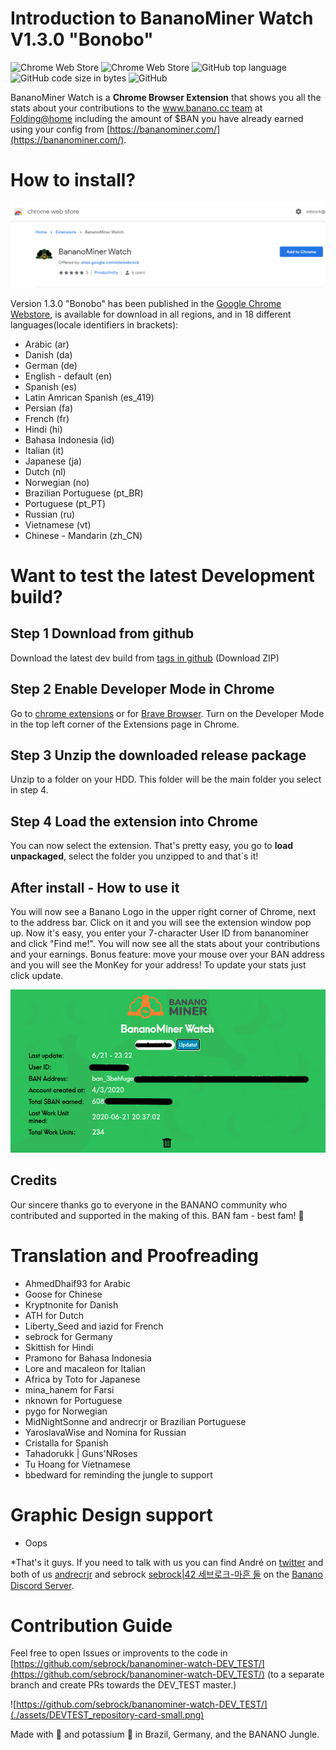 # Introduction to BananoMiner Watch V1.3.0 "Bonobo"

![Chrome Web Store](https://img.shields.io/chrome-web-store/users/pdnkikfbjfhikkpopfoaihhfbhaplpfc?label=chrome%20web%20store-users&style=plastic)
![Chrome Web Store](https://img.shields.io/chrome-web-store/rating/pdnkikfbjfhikkpopfoaihhfbhaplpfc?label=chrome%20web%20store-rating&style=plastic)
![GitHub top language](https://img.shields.io/github/languages/top/sebrock/bananominer-watch-DEV_TEST?style=plastic)
![GitHub code size in bytes](https://img.shields.io/github/languages/code-size/sebrock/bananominer-watch-DEV_TEST?style=plastic)
![GitHub](https://img.shields.io/github/license/sebrock/bananominer-watch-DEV_TEST?style=plastic)



BananoMiner Watch is a **Chrome Browser Extension** that shows you all the stats about your contributions to the [www.banano.cc team](https://stats.foldingathome.org/team/234980) at [Folding@home](https://foldingathome.org/) including the amount of $BAN you have already earned using your config from [https://bananominer.com/](https://bananominer.com/).

# How to install?

![](./assets/store.png)

Version 1.3.0 "Bonobo" has been published in the [Google Chrome  Webstore](https://chrome.google.com/webstore/detail/pdnkikfbjfhikkpopfoaihhfbhaplpfc?authuser=0&hl=en), is available for download in all regions, and in 18 different languages(locale identifiers in brackets):
  -  Arabic (ar)
  -  Danish (da)
  -  German (de)
  -  English - default (en)
  -  Spanish (es)
  -  Latin Amrican Spanish (es_419)
  -  Persian (fa)
  -  French (fr)
  -  Hindi (hi)
  -  Bahasa Indonesia (id)
  -  Italian (it)
  -  Japanese (ja)
  -  Dutch (nl)
  -  Norwegian (no)
  -  Brazilian Portuguese (pt_BR)
  -  Portuguese (pt_PT)
  -  Russian (ru)
  -  Vietnamese (vt)
  -  Chinese - Mandarin (zh_CN)

# Want to test the latest Development build?

## Step 1 Download from github
 Download the latest dev build from [tags in github](https://github.com/sebrock/bananominer-watch-DEV_TEST/releases) (Download ZIP)

## Step 2 Enable Developer Mode in Chrome
Go to [chrome extensions](chrome://extensions) or for [Brave Browser](brave://extensions).
Turn on the Developer Mode in the top left corner of the Extensions page in Chrome. 

## Step 3 Unzip the downloaded release package 
Unzip to a folder on your HDD. This folder will be the main folder you select in step 4.

## Step 4 Load the extension into Chrome
You can now select the extension. That's pretty easy, you go to **load unpackaged**,  select the folder you unzipped to and that´s it!

## After install - How to use it
You will now see a Banano Logo in the upper right corner of Chrome, next to the address bar.
Click on it and you will see the extension window pop up.
Now it's easy, you enter your 7-character User ID from bananominer and click "Find me!".
You will now see all the stats about your contributions and your earnings.
Bonus feature: move your mouse over your BAN address and you will see the MonKey for your address!
To update your stats just click update.


![](./assets/inside-amount.png)

## Credits
Our sincere thanks go to everyone in the BANANO community who contributed and supported in the making of this. BAN fam - best fam! 💛

# Translation and Proofreading

- AhmedDhaif93 for Arabic
- Goose for Chinese
- Kryptnonite for Danish
- ATH for Dutch
- Liberty_Seed and iazid for French
- sebrock for Germany
- Skittish for Hindi
- Pramono for Bahasa Indonesia
- Lore and macaleon for Italian
- Africa by Toto for Japanese
- mina_hanem for Farsi
- nknown for Portuguese
- pygo for Norwegian
- MidNightSonne and andrecrjr or Brazilian Portuguese
- YaroslavaWise and Nomina for Russian
- Cristalla for Spanish
- Tahadorukk | Guns'NRoses
- Tu Hoang for Vietnamese
- bbedward for reminding the jungle to support

# Graphic Design support
 - Oops

*That's it guys. If you need to talk with us you can find André on [twitter](https://twitter.com/andrecrjr) and both of us [andrecrjr](https://discordapp.com/users/2731
) and sebrock [sebrock|42 세브로크-마흔 둘](https://discordapp.com/users/4242) on the [Banano Discord Server](https://chat.banano.cc/).

# Contribution Guide
Feel free to open Issues or improvents to the code in [https://github.com/sebrock/bananominer-watch-DEV_TEST/](https://github.com/sebrock/bananominer-watch-DEV_TEST/) (to a separate branch and create PRs towards the DEV_TEST master.)

![https://github.com/sebrock/bananominer-watch-DEV_TEST/](./assets/DEVTEST_repository-card-small.png)

Made with 🧡 and potassium 🍌 in Brazil, Germany, and the BANANO Jungle.
